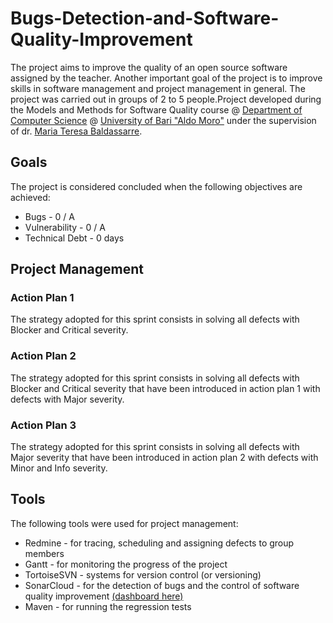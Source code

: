 # Bugs-Detection-and-Software-Quality-Improvement
The project aims to improve the quality of an open source software assigned by the teacher. Another important goal of the project is to improve skills in software management and project management in general. 
The project was carried out in groups of 2 to 5 people.Project developed during the Models and Methods for Software Quality course @ [Department of Computer Science](https://www.uniba.it/ricerca/dipartimenti/informatica) @ [University of Bari "Aldo Moro"](http://www.uniba.it/) under the supervision of dr. [Maria Teresa Baldassarre](https://www.uniba.it/docenti/baldassarre-maria-teresa).

##  Goals
The project is considered concluded when the following objectives are achieved:
* Bugs - 0 / A
* Vulnerability - 0 / A
* Technical Debt - 0 days

## Project Management 
### Action Plan 1
The strategy adopted for this sprint consists in solving all defects with Blocker and Critical severity.
### Action Plan 2
The strategy adopted for this sprint consists in solving all defects with Blocker and Critical severity that have been introduced in action plan 1 with defects with Major severity.
### Action Plan 3
The strategy adopted for this sprint consists in solving all defects with Major severity that have been introduced in action plan 2 with defects with Minor and Info severity.

## Tools
The following tools were used for project management:
* Redmine - for tracing, scheduling and assigning defects to group members
* Gantt - for monitoring the progress of the project
* TortoiseSVN - systems for version control (or versioning)
* SonarCloud - for the detection of bugs and the control of software quality improvement [(dashboard here)](https://sonarcloud.io/dashboard?id=2020-mmqs-main-java--org.sejda%3Asejda-parent)
* Maven - for running the regression tests
